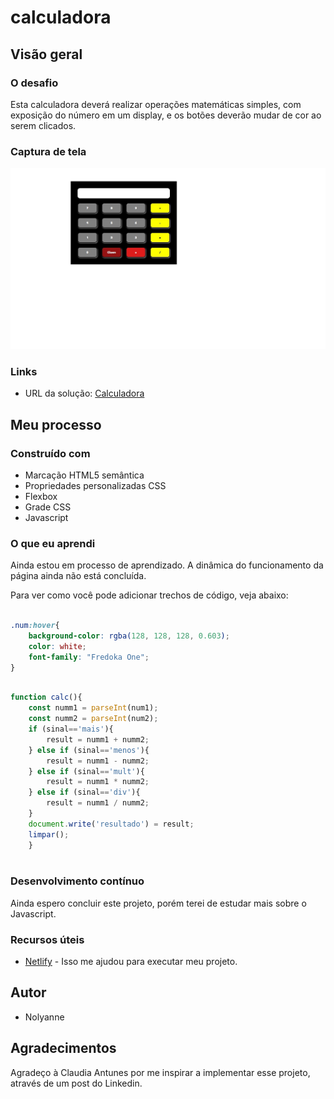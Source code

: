 # calculadora

## Visão geral

### O desafio

Esta calculadora deverá realizar operações matemáticas simples, com exposição do número em um display, e os botões deverão mudar de cor ao serem clicados.


### Captura de tela

![](./calculadora.jpg)


### Links

- URL da solução: [Calculadora](https://jade-entremet-997fcb.netlify.app)

## Meu processo

### Construído com

- Marcação HTML5 semântica
- Propriedades personalizadas CSS
- Flexbox
- Grade CSS
- Javascript

### O que eu aprendi

Ainda estou em processo de aprendizado. A dinâmica do funcionamento da página ainda não está concluída. 


Para ver como você pode adicionar trechos de código, veja abaixo:


```CSS

.num:hover{
    background-color: rgba(128, 128, 128, 0.603);
    color: white;
    font-family: "Fredoka One";
}


```

```Javascript

function calc(){
    const numm1 = parseInt(num1);
    const numm2 = parseInt(num2);
    if (sinal=='mais'){
        result = numm1 + numm2;
    } else if (sinal=='menos'){
        result = numm1 - numm2;
    } else if (sinal=='mult'){
        result = numm1 * numm2;        
    } else if (sinal=='div'){
        result = numm1 / numm2;    
    } 
    document.write('resultado') = result;
    limpar();
    } 
     

```




### Desenvolvimento contínuo

Ainda espero concluir este projeto, porém terei de estudar mais sobre o Javascript.

### Recursos úteis

- [Netlify](https://www.netlify.com) - Isso me ajudou para executar meu projeto. 



## Autor

- Nolyanne



## Agradecimentos

Agradeço à Claudia Antunes por me inspirar a implementar esse projeto, através de um post do Linkedin.
